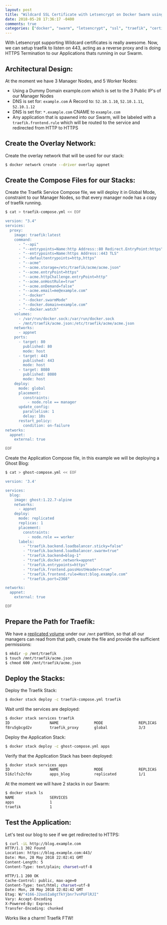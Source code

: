 ```yaml
---
layout: post
title: "Wildcard SSL Certificate with Letsencrypt on Docker Swarm using Traefik"
date: 2018-05-28 17:36:17 -0400
comments: true
categories: ["docker", "swarm", "letsencrypt", "ssl", "traefik", "certificates"] 
---
```


With Letsencrypt supporting Wildcard certificates is really awesome. Now, we can setup traefik to listen on 443, acting as a reverse proxy and is doing HTTPS Termination to our Applications thats running in our Swarm.

## Architectural Design:

At the moment we have 3 Manager Nodes, and 5 Worker Nodes:

- Using a Dummy Domain example.com which is set to the 3 Public IP's of our Manager Nodes 
- DNS is set for: `example.com` A Record to: `52.10.1.10`, `52.10.1.11`, `52.10.1.12`
- DNS is set for: `*.example.com` CNAME to `example.com`
- Any application that is spawned into our Swarm, will be labeled with a `traefik.frontend.rule` which will be routed to the service and redirected from HTTP to HTTPS

## Create the Overlay Network:

Create the overlay network that will be used for our stack:

```bash
$ docker network create --driver overlay appnet
```

## Create the Compose Files for our Stacks:

Create the Traefik Service Compose file, we will deploy it in Global Mode, constraint to our Manager Nodes, so that every manager node has a copy of traefik running.

```bash
$ cat > traefik-compose.yml << EOF

version: "3.4"
services:
  proxy:
    image: traefik:latest
    command:
      - "--api"
      - "--entrypoints=Name:http Address::80 Redirect.EntryPoint:https"
      - "--entrypoints=Name:https Address::443 TLS"
      - "--defaultentrypoints=http,https"
      - "--acme"
      - "--acme.storage=/etc/traefik/acme/acme.json"
      - "--acme.entryPoint=https"
      - "--acme.httpChallenge.entryPoint=http"
      - "--acme.onHostRule=true"
      - "--acme.onDemand=false"
      - "--acme.email=me@example.com"
      - "--docker"
      - "--docker.swarmMode"
      - "--docker.domain=example.com"
      - "--docker.watch"
    volumes:
      - /var/run/docker.sock:/var/run/docker.sock
      - /mnt/traefik/acme.json:/etc/traefik/acme/acme.json
    networks:
      - appnet
    ports:
      - target: 80
        published: 80
        mode: host
      - target: 443
        published: 443
        mode: host
      - target: 8080
        published: 8080
        mode: host
    deploy:
      mode: global
      placement:
        constraints:
          - node.role == manager
      update_config:
        parallelism: 1
        delay: 10s
      restart_policy:
        condition: on-failure
networks:
  appnet:
    external: true

EOF
```

Create the Application Compose file, in this example we will be deploying a Ghost Blog:

```bash
$ cat > ghost-compose.yml << EOF

version: '3.4'

services:
  blog:
    image: ghost:1.22.7-alpine
    networks:
      - appnet
    deploy:
      mode: replicated
      replicas: 1
      placement:
        constraints: 
          - node.role == worker
      labels:
        - "traefik.backend.loadbalancer.sticky=false"
        - "traefik.backend.loadbalancer.swarm=true"
        - "traefik.backend=blog-1"
        - "traefik.docker.network=appnet"
        - "traefik.entrypoints=https"
        - "traefik.frontend.passHostHeader=true"
        - "traefik.frontend.rule=Host:blog.example.com"
        - "traefik.port=2368"

networks:
  appnet:
    external: true

EOF
```

## Prepare the Path for Traefik:

We have a [replicated volume](https://sysadmins.co.za/tag/glusterfs/) under our `/mnt` partition, so that all our managers can read from that path, create the file and provide the sufficient permissions:

```bash
$ mkdir -p /mnt/traefik
$ touch /mnt/traefik/acme.json
$ chmod 600 /mnt/traefik/acme.json
```

## Deploy the Stacks:

Deploy the Traefik Stack:

```bash
$ docker stack deploy -c traefik-compose.yml traefik
```

Wait until the services are deployed:

```bash
$ docker stack services traefik
ID                  NAME                MODE                REPLICAS            IMAGE               PORTS
f8ru5gbcgd2v        traefik_proxy       global              3/3                 traefik:latest
```

Deploy the Application Stack:

```bash
$ docker stack deploy -c ghost-compose.yml apps
```

Verify that the Application Stack has been deployed:

```bash
$ docker stack services apps
ID                  NAME                MODE                REPLICAS            IMAGE                          PORTS
516zlfs2cfdv        apps_blog           replicated          1/1                 ghost:1.22.7-alpine
```

At the moment we will have 2 stacks in our Swarm:

```bash
$ docker stack ls
NAME                SERVICES
apps                1
traefik             1
```

## Test the Application:

Let's test our blog to see if we get redirected to HTTPS:

```bash
$ curl -iL http://blog.example.com
HTTP/1.1 302 Found
Location: https://blog.example.com:443/
Date: Mon, 28 May 2018 22:02:41 GMT
Content-Length: 5
Content-Type: text/plain; charset=utf-8

HTTP/1.1 200 OK
Cache-Control: public, max-age=0
Content-Type: text/html; charset=utf-8
Date: Mon, 28 May 2018 22:02:42 GMT
Etag: W/"4166-J2ooSIa8gtTkYjbnr7vnPUFlRJI"
Vary: Accept-Encoding
X-Powered-By: Express
Transfer-Encoding: chunked
```

Works like a charm! Traefik FTW!


